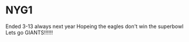 # NYG1
Ended 3-13 always next year 
Hopeing the eagles don't win the superbowl
Lets go GIANTS!!!!!!


